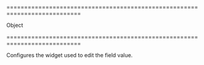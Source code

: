 ===========================================================================
<!--type-->Object<!--/type-->
===========================================================================

<!--shortDescription-->
Configures the widget used to edit the field value.
<!--/shortDescription-->

<!--fullDescription-->

<!--/fullDescription-->